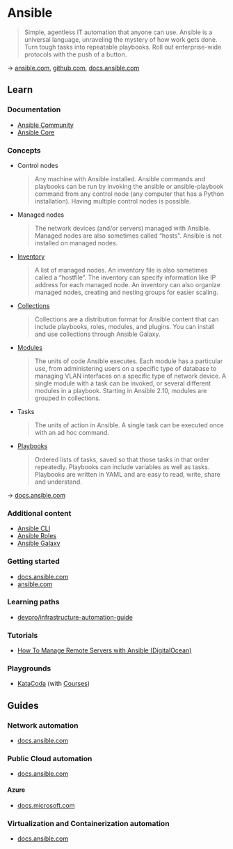 # Ansible

> Simple, agentless IT automation that anyone can use. Ansible is a universal language, unraveling the mystery of how work gets done. Turn tough tasks into repeatable playbooks. Roll out enterprise-wide protocols with the push of a button.

→ [ansible.com](https://www.ansible.com/), [github.com](https://github.com/ansible/ansible), [docs.ansible.com](https://docs.ansible.com/)

## Learn

### Documentation

* [Ansible Community](https://docs.ansible.com/ansible/latest/index.html)
* [Ansible Core](https://docs.ansible.com/ansible-core/devel/index.html)

### Concepts

* Control nodes

  > Any machine with Ansible installed. Ansible commands and playbooks can be run by invoking the ansible or ansible-playbook command from any control node (any computer that has a Python installation). Having multiple control nodes is possible.

* Managed nodes

  > The network devices (and/or servers) managed with Ansible. Managed nodes are also sometimes called “hosts”. Ansible is not installed on managed nodes.

* [Inventory](./ansible-inventory.md)

  > A list of managed nodes. An inventory file is also sometimes called a “hostfile”. The inventory can specify information like IP address for each managed node. An inventory can also organize managed nodes, creating and nesting groups for easier scaling.

* [Collections](./ansible-collections.md)

  > Collections are a distribution format for Ansible content that can include playbooks, roles, modules, and plugins. You can install and use collections through Ansible Galaxy.

* [Modules](./ansible-modules.md)

  > The units of code Ansible executes. Each module has a particular use, from administering users on a specific type of database to managing VLAN interfaces on a specific type of network device. A single module with a task can be invoked, or several different modules in a playbook. Starting in Ansible 2.10, modules are grouped in collections.

* Tasks

  > The units of action in Ansible. A single task can be executed once with an ad hoc command.

* [Playbooks](./ansible-playbooks.md)

  > Ordered lists of tasks, saved so that those tasks in that order repeatedly. Playbooks can include variables as well as tasks. Playbooks are written in YAML and are easy to read, write, share and understand.

→ [docs.ansible.com](https://docs.ansible.com/ansible/latest/user_guide/basic_concepts.html)

### Additional content

* [Ansible CLI](./ansible-cli.md)
* [Ansible Roles](./ansible-roles.md)
* [Ansible Galaxy](./ansible-galaxy.md)

### Getting started

* [docs.ansible.com](https://docs.ansible.com/ansible/latest/user_guide/index.html#getting-started)
* [ansible.com](https://www.ansible.com/resources/get-started)

### Learning paths

* [devpro/infrastructure-automation-guide](https://github.com/devpro/infrastructure-automation-guide/blob/main/docs/learning-path.md#ansible)

### Tutorials

* [How To Manage Remote Servers with Ansible (DigitalOcean)](https://www.digitalocean.com/community/tutorial_series/how-to-manage-remote-servers-with-ansible)

### Playgrounds

* [KataCoda](https://www.katacoda.com/courses/ansible/playground) (with [Courses](https://www.katacoda.com/courses/ansible))

## Guides

### Network automation

* [docs.ansible.com](https://docs.ansible.com/ansible/latest/network/getting_started/index.html)

### Public Cloud automation

* [docs.ansible.com](https://docs.ansible.com/ansible/latest/scenario_guides/cloud_guides.html)

#### Azure

* [docs.microsoft.com](https://docs.microsoft.com/en-us/azure/developer/ansible/)

### Virtualization and Containerization automation

* [docs.ansible.com](https://docs.ansible.com/ansible/latest/scenario_guides/virt_guides.html)
